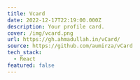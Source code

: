 ```yaml
---
title: Vcard
date: 2022-12-17T22:19:00.000Z
description: Your profile card.
cover: /img/vcard.png
url: https://gh.ahmadullah.in/vCard/
source: https://github.com/aumirza/vCard
tech_stack:
  - React
featured: false
---
```

